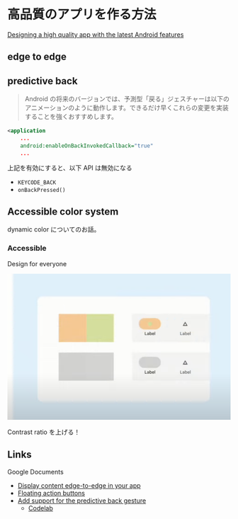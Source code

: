 # 高品質のアプリを作る方法

[Designing a high quality app with the latest Android features](https://www.youtube.com/watch?v=922ADxreYDY&list=PLWz5rJ2EKKc8PO99T1QQLrPAJILqxJXW6&index=18&ab_channel=AndroidDevelopers)

## edge to edge



## predictive back

> Android の将来のバージョンでは、予測型「戻る」ジェスチャーは以下のアニメーションのように動作します。できるだけ早くこれらの変更を実装することを強くおすすめします。

```xml
<application
    ...
    android:enableOnBackInvokedCallback="true"
    ...
```

上記を有効にすると、以下 API は無効になる

- `KEYCODE_BACK`
- `onBackPressed()`

## Accessible color system

dynamic color についてのお話。

### Accessible

Design for everyone

![](img/design_for_everyone.png)

Contrast ratio を上げる！

## Links

Google Documents

- [Display content edge-to-edge in your app](https://developer.android.com/develop/ui/views/layout/edge-to-edge)
- [Floating action buttons](https://developer.android.com/jetpack/compose/layouts/material#fab)
- [Add support for the predictive back gesture](https://developer.android.com/guide/navigation/predictive-back-gesture)
  - [Codelab](https://codelabs.developers.google.com/handling-gesture-back-navigation#0)
